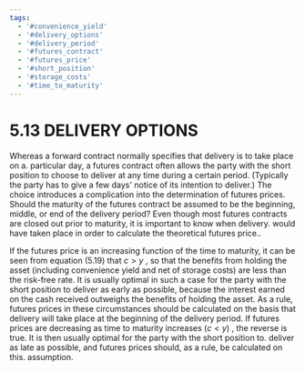 ```yaml
---
tags:
  - '#convenience_yield'
  - '#delivery_options'
  - '#delivery_period'
  - '#futures_contract'
  - '#futures_price'
  - '#short_position'
  - '#storage_costs'
  - '#time_to_maturity'
---
```

# 5.13 DELIVERY OPTIONS  

Whereas a forward contract normally specifies that delivery is to take place on a. particular day, a futures contract often allows the party with the short position to choose to deliver at any time during a certain period. (Typically the party has to give a few days' notice of its intention to deliver.) The choice introduces a complication into the determination of futures prices. Should the maturity of the futures contract be assumed to be the beginning, middle, or end of the delivery period? Even though most futures contracts are closed out prior to maturity, it is important to know when delivery. would have taken place in order to calculate the theoretical futures price..  

If the futures price is an increasing function of the time to maturity, it can be seen from equation (5.19) that $c>y$ , so that the benefits from holding the asset (including convenience yield and net of storage costs) are less than the risk-free rate. It is usually optimal in such a case for the party with the short position to deliver as early as possible, because the interest earned on the cash received outweighs the benefits of holding the asset. As a rule, futures prices in these circumstances should be calculated on the basis that delivery will take place at the beginning of the delivery period. If futures prices are decreasing as time to maturity increases $(c<y)$ , the reverse is true. It is then usually optimal for the party with the short position to. deliver as late as possible, and futures prices should, as a rule, be calculated on this. assumption.  
